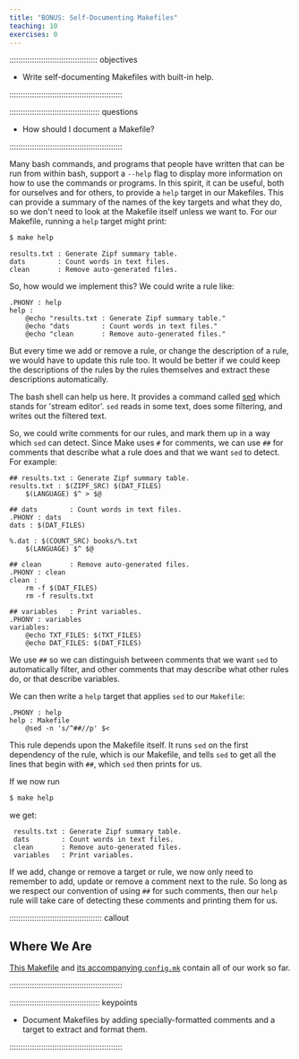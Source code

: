 ```yaml
---
title: "BONUS: Self-Documenting Makefiles"
teaching: 10
exercises: 0
---
```


::::::::::::::::::::::::::::::::::::::: objectives

- Write self-documenting Makefiles with built-in help.

::::::::::::::::::::::::::::::::::::::::::::::::::

:::::::::::::::::::::::::::::::::::::::: questions

- How should I document a Makefile?

::::::::::::::::::::::::::::::::::::::::::::::::::

Many bash commands, and programs that people have written that can be
run from within bash, support a `--help` flag to display more
information on how to use the commands or programs. In this spirit, it
can be useful, both for ourselves and for others, to provide a `help`
target in our Makefiles. This can provide a summary of the names of
the key targets and what they do, so we don't need to look at the
Makefile itself unless we want to. For our Makefile, running a `help`
target might print:

```bash
$ make help
```

```output
results.txt : Generate Zipf summary table.
dats        : Count words in text files.
clean       : Remove auto-generated files.
```

So, how would we implement this? We could write a rule like:

```make
.PHONY : help
help :
	@echo "results.txt : Generate Zipf summary table."
	@echo "dats        : Count words in text files."
	@echo "clean       : Remove auto-generated files."
```

But every time we add or remove a rule, or change the description of a
rule, we would have to update this rule too. It would be better if we
could keep the descriptions of the rules by the rules themselves and
extract these descriptions automatically.

The bash shell can help us here. It provides a command called
[sed][sed-docs] which stands for 'stream editor'. `sed` reads in some
text, does some filtering, and writes out the filtered text.

So, we could write comments for our rules, and mark them up in a way
which `sed` can detect. Since Make uses `#` for comments, we can use
`##` for comments that describe what a rule does and that we want
`sed` to detect. For example:

```make
## results.txt : Generate Zipf summary table.
results.txt : $(ZIPF_SRC) $(DAT_FILES)
	$(LANGUAGE) $^ > $@

## dats        : Count words in text files.
.PHONY : dats
dats : $(DAT_FILES)

%.dat : $(COUNT_SRC) books/%.txt
	$(LANGUAGE) $^ $@

## clean       : Remove auto-generated files.
.PHONY : clean
clean :
	rm -f $(DAT_FILES)
	rm -f results.txt

## variables   : Print variables.
.PHONY : variables
variables:
	@echo TXT_FILES: $(TXT_FILES)
	@echo DAT_FILES: $(DAT_FILES)
```

We use `##` so we can distinguish between comments that we want `sed`
to automatically filter, and other comments that may describe what
other rules do, or that describe variables.

We can then write a `help` target that applies `sed` to our `Makefile`:

```make
.PHONY : help
help : Makefile
	@sed -n 's/^##//p' $<
```

This rule depends upon the Makefile itself. It runs `sed` on the first
dependency of the rule, which is our Makefile, and tells `sed` to get
all the lines that begin with `##`, which `sed` then prints for us.

If we now run

```bash
$ make help
```

we get:

```output
 results.txt : Generate Zipf summary table.
 dats        : Count words in text files.
 clean       : Remove auto-generated files.
 variables   : Print variables.
```

If we add, change or remove a target or rule, we now only need to
remember to add, update or remove a comment next to the rule. So long
as we respect our convention of using `##` for such comments, then our
`help` rule will take care of detecting these comments and printing
them for us.

:::::::::::::::::::::::::::::::::::::::::  callout

## Where We Are

[This Makefile](files/code/08-self-doc/Makefile)
and [its accompanying `config.mk`](files/code/08-self-doc/config.mk)
contain all of our work so far.


::::::::::::::::::::::::::::::::::::::::::::::::::

[sed-docs]: https://www.gnu.org/software/sed/


:::::::::::::::::::::::::::::::::::::::: keypoints

- Document Makefiles by adding specially-formatted comments and a target to extract and format them.

::::::::::::::::::::::::::::::::::::::::::::::::::


